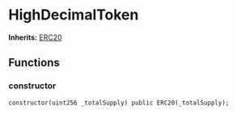 # HighDecimalToken
**Inherits:**
[ERC20](/lib/solady/ext/wake/weird/Bytes32Metadata.sol/contract.ERC20.md)


## Functions
### constructor


```solidity
constructor(uint256 _totalSupply) public ERC20(_totalSupply);
```

